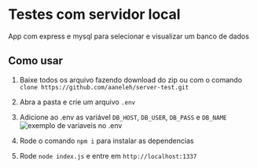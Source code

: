 # Testes com servidor local 

App com express e mysql para selecionar e visualizar um banco de dados

## Como usar

1. Baixe todos os arquivo fazendo download do zip ou com o comando `clone https://github.com/aaneleh/server-test.git`

2. Abra a pasta e crie um arquivo `.env`

3. Adicione ao .env as variável `DB_HOST`, `DB_USER`, `DB_PASS` e `DB_NAME`
![exemplo de variaveis no .env](https://imgur.com/a/g1asX6i)


4. Rode o comando `npm i` para instalar as dependencias 

5. Rode `node index.js` e entre em `http://localhost:1337`
